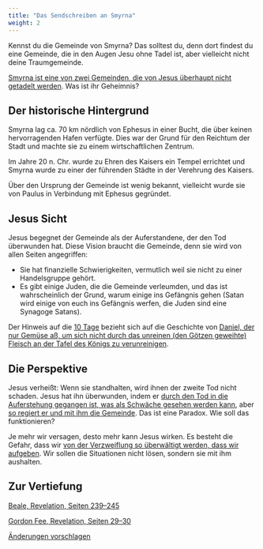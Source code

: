 ```yaml
---
title: "Das Sendschreiben an Smyrna"
weight: 2
---
```



Kennst du die Gemeinde von Smyrna? Das solltest du, denn dort findest du eine Gemeinde, die in den Augen Jesu ohne Tadel ist, aber vielleicht nicht deine Traumgemeinde.

[Smyrna ist eine von zwei Gemeinden, die von Jesus überhaupt nicht getadelt werden](https://www.bibleserver.com/SLT/Offenbarung2%2C8-11). Was ist ihr Geheimnis?


## Der historische Hintergrund

<a name="d1ed"></a>
Smyrna lag ca. 70 km nördlich von Ephesus in einer Bucht, die über keinen hervorragenden Hafen verfügte. Dies war der Grund für den Reichtum der Stadt und machte sie zu einem wirtschaftlichen Zentrum.

Im Jahre 20 n. Chr. wurde zu Ehren des Kaisers ein Tempel errichtet und Smyrna wurde zu einer der führenden Städte in der Verehrung des Kaisers.

Über den Ursprung der Gemeinde ist wenig bekannt, vielleicht wurde sie von Paulus in Verbindung mit Ephesus gegründet.


## Jesus Sicht

<a name="aa4a"></a>
Jesus begegnet der Gemeinde als der Auferstandene, der den Tod überwunden hat. Diese Vision braucht die Gemeinde, denn sie wird von allen Seiten angegriffen:

- Sie hat finanzielle Schwierigkeiten, vermutlich weil sie nicht zu einer Handelsgruppe gehört.
- Es gibt einige Juden, die die Gemeinde verleumden, und das ist wahrscheinlich der Grund, warum einige ins Gefängnis gehen (Satan wird einige von euch ins Gefängnis werfen, die Juden sind eine Synagoge Satans).


Der Hinweis auf die [10 Tage](https://www.bibleserver.com/SLT/Offenbarung2%2C10) bezieht sich auf die Geschichte von [Daniel, der nur Gemüse aß, um sich nicht durch das unreinen (den Götzen geweihte) Fleisch an der Tafel des Königs zu verunreinigen](https://www.bibleserver.com/SLT/Daniel1%2C8-14).


## Die Perspektive

<a name="302f"></a>
Jesus verheißt: Wenn sie standhalten, wird ihnen der zweite Tod nicht schaden. Jesus hat ihn überwunden, indem er [durch den Tod in die Auferstehung gegangen ist, was als Schwäche gesehen werden kann](https://www.bibleserver.com/SLT/Offenbarung5%2C5-6), aber [so regiert er und mit ihm die Gemeinde](https://www.bibleserver.com/SLT/Offenbarung20%2C4-6). Das ist eine Paradox. Wie soll das funktionieren?

Je mehr wir versagen, desto mehr kann Jesus wirken. Es besteht die Gefahr, dass wir [von der Verzweiflung so überwältigt werden, dass wir aufgeben](../../../../content/beasts/expl/666-the-number-of-the-beast). Wir sollen die Situationen nicht lösen, sondern sie mit ihm aushalten.

## Zur Vertiefung

[Beale, Revelation, Seiten 239–245](../../../../../about/ressources/index.html#beale_rev)

[Gordon Fee, Revelation, Seiten 29–30](../../../../../about/ressources/index.html#fee_rev)

[Änderungen vorschlagen](https://github.com/revelation-today/revelation-today/blob/main/exampleSite/content/docs/content/letters/expl/details/the-letter-to-the-church-in-smyrna.de.md)
